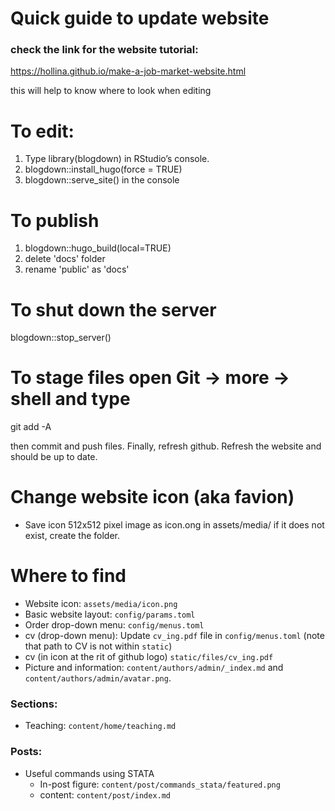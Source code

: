 # Quick guide to update website

### check the link for the website tutorial:
https://hollina.github.io/make-a-job-market-website.html

this will help to know where to look when editing 

# To edit:
1. Type library(blogdown) in RStudio’s console.
2. blogdown::install_hugo(force = TRUE)
3. blogdown::serve_site() in the console

# To publish 
1. blogdown::hugo_build(local=TRUE)
2. delete 'docs' folder
3. rename 'public' as 'docs'

# To shut down the server 
blogdown::stop_server()


# To stage files open Git -> more -> shell and type
git add -A

then commit and push files. Finally, refresh github. Refresh the website and should be up to date.

# Change website icon (aka favion)
- Save icon 512x512 pixel image as icon.ong in assets/media/ if it does not exist, create the folder.
# Where to find
- Website icon: `assets/media/icon.png`
- Basic website layout: `config/params.toml`
- Order drop-down menu: `config/menus.toml`
- cv (drop-down menu): Update `cv_ing.pdf` file in `config/menus.toml` (note that path to CV is not within `static`)
- cv (in icon at the rit of github logo) `static/files/cv_ing.pdf`
- Picture and information: `content/authors/admin/_index.md` and `content/authors/admin/avatar.png`.

### Sections:
- Teaching: `content/home/teaching.md`

### Posts:
- Useful commands using STATA
    - In-post figure: `content/post/commands_stata/featured.png`
    - content: `content/post/index.md`
